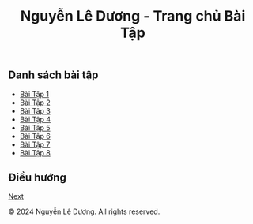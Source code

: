 <!DOCTYPE html>
<html lang="en">
<head>
    <meta charset="UTF-8">
    <meta name="viewport" content="width=device-width, initial-scale=1.0">
    <title>Trang chủ - Nguyễn Lê Dương</title>
    <link rel="stylesheet" href="styles.css">
</head>
<body>
    <header>
        <h1>Nguyễn Lê Dương - Trang chủ Bài Tập</h1>
    </header>
    <main>
        <section>
            <h2>Danh sách bài tập</h2>
            <ul>
        <li><a href="Baitap1/BT1.png">Bài Tập 1</a></li>
        <li><a href="Baitap2/Test2.html">Bài Tập 2</a></li>
        <li><a href="Baitap3/Bai3.html">Bài Tập 3</a></li>
        <li><a href="Baitap4/Test2.html">Bài Tập 4</a></li>
        <li><a href="Baitap5/index.html">Bài Tập 5</a></li>
        <li><a href="Baitap6/main.html">Bài Tập 6</a></li>
        <li><a href="Baitap7/index.html">Bài Tập 7</a></li>
        <li><a href="Baitap8/main.html">Bài Tập 8</a></li>
            </ul>
        </section>
        <section>
            <h2>Điều hướng</h2>
            <!-- Nút Next để đi đến trang bài tập đầu tiên -->
            <a href="BT1.html" class="next-btn">Next</a>
        </section>
    </main>
    <footer>
        <p>© 2024 Nguyễn Lê Dương. All rights reserved.</p>
    </footer>
</body>
</html>
